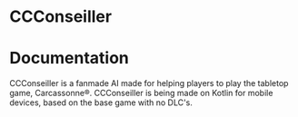 # CCConseiller
# Documentation   
CCConseiller is a fanmade AI made for helping players to play the tabletop game, Carcassonne®. CCConseiller is being made on Kotlin for mobile devices, based on the base game with no DLC's.
